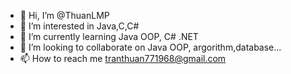 - 👋 Hi, I’m @ThuanLMP
- 👀 I’m interested in Java,C,C#
- 🌱 I’m currently learning Java OOP, C# .NET
- 💞️ I’m looking to collaborate on Java OOP, argorithm,database...
- 📫 How to reach me tranthuan771968@gmail.com

<!---
ThuanLMP/ThuanLMP is a ✨ special ✨ repository because its `README.md` (this file) appears on your GitHub profile.
You can click the Preview link to take a look at your changes.
--->
